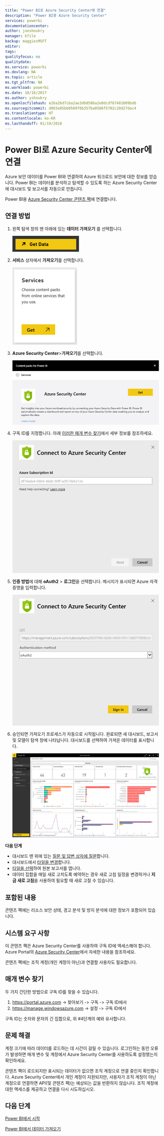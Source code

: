```yaml
---
title: "Power BI로 Azure Security Center에 연결"
description: "Power BI용 Azure Security Center"
services: powerbi
documentationcenter: 
author: joeshoukry
manager: kfile
backup: maggiesMSFT
editor: 
tags: 
qualityfocus: no
qualitydate: 
ms.service: powerbi
ms.devlang: NA
ms.topic: article
ms.tgt_pltfrm: NA
ms.workload: powerbi
ms.date: 10/16/2017
ms.author: yshoukry
ms.openlocfilehash: e26a26d7cba2ae3d68586a2e0dcdf87481009bd6
ms.sourcegitcommit: d803e85bb0569f6b357ba0586f5702c20d27dac4
ms.translationtype: HT
ms.contentlocale: ko-KR
ms.lasthandoff: 01/19/2018
---
```

# <a name="connect-to-azure-security-center-with-power-bi"></a>Power BI로 Azure Security Center에 연결
Azure 보안 데이터를 Power BI와 연결하여 Azure 워크로드 보안에 대한 정보를 얻습니다. Power BI는 데이터를 분석하고 탐색할 수 있도록 하는 Azure Security Center에 대시보드 및 보고서를 자동으로 만듭니다.

Power BI용 [Azure Security Center 콘텐츠 팩](https://app.powerbi.com/getdata/services/azure-security-center)에 연결합니다.

## <a name="how-to-connect"></a>연결 방법
1. 왼쪽 탐색 창의 맨 아래에 있는 **데이터 가져오기** 를 선택합니다.
   
   ![](media/service-connect-to-azure-security-center/getdata.png)
2. **서비스** 상자에서 **가져오기**를 선택합니다.
   
   ![](media/service-connect-to-azure-security-center/services.png)
3. **Azure Security Center**\>**가져오기**를 선택합니다.
   
   ![](media/service-connect-to-azure-security-center/asc.png)
4. 구독 ID를 지정합니다. 아래 [이러한 매개 변수 찾기](#FindingParams)에서 세부 정보를 참조하세요.
   
   ![](media/service-connect-to-azure-security-center/params.png)
5. **인증 방법**에 대해 **oAuth2** \> **로그인**을 선택합니다. 메시지가 표시되면 Azure 자격 증명을 입력합니다.
   
    ![](media/service-connect-to-azure-security-center/creds.png)
6. 승인되면 가져오기 프로세스가 자동으로 시작됩니다. 완료되면 새 대시보드, 보고서 및 모델이 탐색 창에 나타납니다. 대시보드를 선택하여 가져온 데이터를 표시합니다.
   
     ![](media/service-connect-to-azure-security-center/dashboard.png)

**다음 단계**

* 대시보드 맨 위에 있는 [질문 및 답변 상자에 질문](power-bi-q-and-a.md)합니다.
* 대시보드에서 [타일을 변경](service-dashboard-edit-tile.md)합니다.
* [타일을 선택](service-dashboard-tiles.md)하여 원본 보고서를 엽니다.
* 데이터 집합을 매일 새로 고치도록 예약하는 경우 새로 고침 일정을 변경하거나 **지금 새로 고침**을 사용하여 필요할 때 새로 고칠 수 있습니다.

## <a name="whats-included"></a>포함된 내용
콘텐츠 팩에는 리소스 보안 상태, 경고 분석 및 방지 분석에 대한 정보가 포함되어 있습니다.

## <a name="system-requirements"></a>시스템 요구 사항
이 콘텐츠 팩은 Azure Security Center를 사용하여 구독 ID에 액세스해야 합니다. Azure Portal의 [Azure Security Center](https://portal.azure.com/#blade/Microsoft_Azure_Security/SecurityDashboardStartBladeV2)에서 자세한 내용을 참조하세요.

콘텐츠 팩에는 조직 계정(개인 계정이 아닌)과 연결할 사용자도 필요합니다.

<a name="FindingParams"></a>

## <a name="finding-parameters"></a>매개 변수 찾기
두 가지 간단한 방법으로 구독 ID를 찾을 수 있습니다.

1. https://portal.azure.com -&gt; 찾아보기 -&gt; 구독 -&gt; 구독 ID에서
2. https://manage.windowsazure.com -&gt; 설정  -&gt; 구독 ID에서

구독 ID는 숫자와 문자의 긴 집합으로, 위 \#4단계의 예와 유사합니다. 

## <a name="troubleshooting"></a>문제 해결
계정 크기에 따라 데이터를 로드하는 데 시간이 걸릴 수 있습니다. 로그인하는 동안 오류가 발생하면 매개 변수 및 계정에서 Azure Security Center를 사용하도록 설정했는지 확인하세요.

콘텐츠 팩이 로드되지만 표시되는 데이터가 없으면 조직 계정으로 연결 중인지 확인합니다. Azure Security Center에서 개인 계정이 지원되지만, 사용자가 조직 계정이 아닌 계정으로 연결하면 API(및 콘텐츠 팩)는 예상되는 값을 반환하지 않습니다. 조직 계정에 대한 액세스를 제공하고 연결을 다시 시도하십시오.

## <a name="next-steps"></a>다음 단계
[Power BI에서 시작](service-get-started.md)

[Power BI에서 데이터 가져오기](service-get-data.md)

